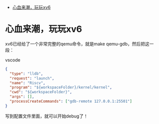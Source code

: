 
<!--toc:start-->
- [心血来潮，玩玩xv6](#心血来潮玩玩xv6)
<!--toc:end-->

# 心血来潮，玩玩xv6

xv6已经给了一个非常完整的qemu命令，就是make qemu-gdb，然后把这一段：

vscode

```json
{
  "type": "lldb",
  "request": "launch",
  "name": "Riscv",
  "program": "${workspaceFolder}/kernel/kernel",
  "cwd": "${workspaceFolder}",
  "args": [],
  "processCreateCommands": ["gdb-remote 127.0.0.1:25501"]
}
```

写到配置文件里面，就可以开始debug了！
